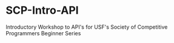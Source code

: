 # SCP-Intro-API
 Introductory Workshop to API's for USF's Society of Competitive Programmers Beginner Series
